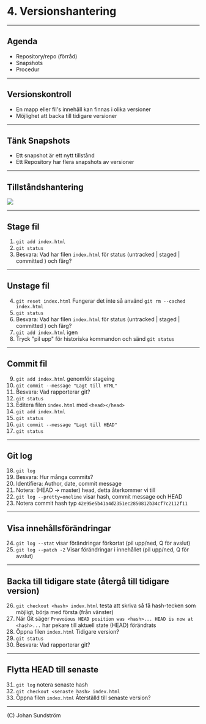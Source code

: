 # 4. Versionshantering

---

## Agenda

* Repository/repo (förråd)
* Snapshots
* Procedur

---

## Versionskontroll

* En mapp eller fil's innehåll kan finnas i olika versioner
* Möjlighet att backa till tidigare versioner

---

## Tänk Snapshots

* Ett snapshot är ett nytt tillstånd
* Ett Repository har flera snapshots av versioner

---

## Tillståndshantering

<img src="https://camo.githubusercontent.com/68c10cf9817f61108313cf3eb561e96913e0f16783a31e344f1414e11dbe41a1/68747470733a2f2f6769742d73636d2e636f6d2f696d616765732f61626f75742f696e646578314032782e706e67">

---

## Stage fil

1. `git add index.html`
2. `git status`
3. Besvara: Vad har filen `index.html` för status (untracked | staged | committed ) och färg?

---

## Unstage fil

4. `git reset index.html` Fungerar det inte så använd `git rm --cached index.html`
5. `git status`
6. Besvara: Vad har filen `index.html` för status (untracked | staged | committed ) och färg?
7. `git add index.html` igen
8. Tryck "pil upp" för historiska kommandon och sänd `git status`

---

## Commit fil

9. `git add index.html` genomför stageing
10. `git commit --message "Lagt till HTML"`
11. Besvara: Vad rapporterar git?
12. `git status`
13. Editera filen `index.html` med `<head></head>`
14. `git add index.html`
15. `git status`
16. `git commit --message "Lagt till HEAD"`
17. `git status`

---

## Git log

18. `git log`
19. Besvara: Hur många commits?
20. Identifiera: Author, date, commit message
21. Notera: (HEAD -> master) head, detta återkommer vi till
22. `git log --pretty=oneline` visar hash, commit message och HEAD
23. Notera commit hash typ  `42e95e5b41a4d2351ec2850812b34cf7c2112f11`

---

## Visa innehållsförändringar

24. `git log --stat` visar förändringar förkortat (pil upp/ned, Q för avslut)
25. `git log --patch -2` Visar förändringar i innehållet (pil upp/ned, Q för avslut)

---

## Backa till tidigare state (återgå till tidigare version)

26. `git checkout <hash> index.html` testa att skriva så få hash-tecken som möjligt, börja med första (från vänster)
27. När Git säger `Prevoious HEAD position was <hash>... HEAD is now at <hash>...` har pekare till aktuell state (HEAD) förändrats
28. Öppna filen `index.html` Tidigare version?
29. `git status`
30. Besvara: Vad rapporterar git?

---

## Flytta HEAD till senaste 

31. `git log` notera senaste hash
32. `git checkout <senaste hash> index.html`
33. Öppna filen `index.html` Återställd till senaste version?

--- 

(C) Johan Sundström